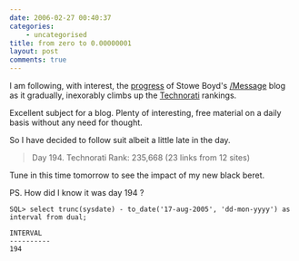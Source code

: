 ```yaml
---
date: 2006-02-27 00:40:37
categories:
    - uncategorised
title: from zero to 0.00000001
layout: post
comments: true
---
```

I am following, with interest, the
[progress](http://www.stoweboyd.com/message/2006/01/starting_from_z.html)
of Stowe Boyd's [/Message](http://www.stoweboyd.com/message/) blog as
it gradually, inexorably climbs up the
[Technorati](http://technorati.com/) rankings.

Excellent subject for a blog. Plenty of interesting, free material on a
daily basis without any need for thought.

So I have decided to follow suit albeit a little late in the day.

> Day 194. Technorati Rank: 235,668 (23 links from 12 sites)

Tune in this time tomorrow to see the impact of my new black beret.

PS. How did I know it was day 194 ?

    SQL> select trunc(sysdate) - to_date('17-aug-2005', 'dd-mon-yyyy') as interval from dual;

    INTERVAL
    ----------
    194

